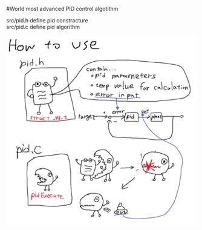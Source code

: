 #World most advanced PID control algotithm

src/pid.h define pid constracture  
src/pid.c define pid algorithm  

![ZU](https://github.com/Arsenic25/Module/blob/master/Independent%20algorithm/pid%20control/res/htu.png)